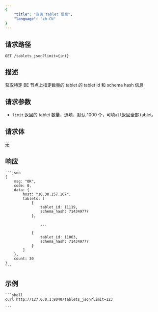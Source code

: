 ```yaml
---
{
    "title": "查询 tablet 信息",
    "language": "zh-CN"
}
---
```


<!-- 
Licensed to the Apache Software Foundation (ASF) under one
or more contributor license agreements.  See the NOTICE file
distributed with this work for additional information
regarding copyright ownership.  The ASF licenses this file
to you under the Apache License, Version 2.0 (the
"License"); you may not use this file except in compliance
with the License.  You may obtain a copy of the License at

  http://www.apache.org/licenses/LICENSE-2.0

Unless required by applicable law or agreed to in writing,
software distributed under the License is distributed on an
"AS IS" BASIS, WITHOUT WARRANTIES OR CONDITIONS OF ANY
KIND, either express or implied.  See the License for the
specific language governing permissions and limitations
under the License.
-->



## 请求路径

`GET /tablets_json?limit={int}`

## 描述

获取特定 BE 节点上指定数量的 tablet 的 tablet id 和 schema hash 信息

## 请求参数

* `limit`
    返回的 tablet 数量，选填，默认 1000 个，可填`all`返回全部 tablet。

## 请求体

无

## 响应

    ```json
    {
        msg: "OK",
        code: 0,
        data: {
            host: "10.38.157.107",
            tablets: [
                {
                    tablet_id: 11119,
                    schema_hash: 714349777
                },

                    ...

                {
                    tablet_id: 11063,
                    schema_hash: 714349777
                }
            ]
        },
        count: 30
    }
    ```
## 示例


    ```shell
    curl http://127.0.0.1:8040/tablets_json?limit=123

    ```

